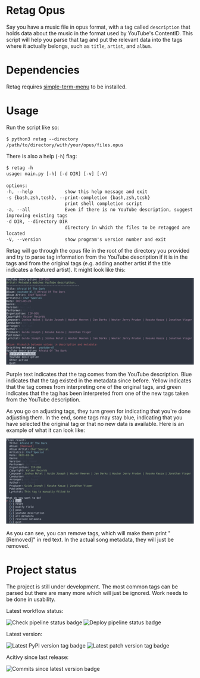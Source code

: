 # Retag Opus

Say you have a music file in opus format, with a tag called
`description` that holds data about the music in the format used by
YouTube's ContentID. This script will help you parse that tag and put
the relevant data into the tags where it actually belongs, such as
`title`, `artist`, and `album`.

# Dependencies

Retag requires
[simple-term-menu](https://github.com/IngoMeyer441/simple-term-menu) to
be installed.

# Usage

Run the script like so:

```console
$ python3 retag --directory /path/to/directory/with/your/opus/files.opus
```

There is also a help (`-h`) flag:

```console
$ retag -h
usage: main.py [-h] [-d DIR] [-v] [-V]

options:
-h, --help            show this help message and exit
-s {bash,zsh,tcsh}, --print-completion {bash,zsh,tcsh}
                      print shell completion script
-a, --all             Even if there is no YouTube description, suggest improving existing tags
-d DIR, --directory DIR
                      directory in which the files to be retagged are located
-V, --version         show program's version number and exit
```

Retag will go through the opus file in the root of the directory you
provided and try to parse tag information from the YouTube description
if it is in the tags and from the original tags (e.g. adding another
artist if the title indicates a featured artist). It might look like
this:

![Retag Opus terminal example](screenshot_1.png)

Purple text indicates that the tag comes from the YouTube description.
Blue indicates that the tag existed in the metadata since before. Yellow
indicates that the tag comes from interpreting one of the original tags,
and green indicates that the tag has been interpreted from one of the
new tags taken from the YouTube description.

As you go on adjusting tags, they turn green for indicating that you're
done adjusting them. In the end, some tags may stay blue, indicating
that you have selected the original tag or that no new data is
available. Here is an example of what it can look like:

![Retag Opus final view example](screenshot_2.png)

As you can see, you can remove tags, which will make them print
"[Removed]" in red text. In the actual song metadata, they will just be
removed.

# Project status

The project is still under development. The most common tags can be
parsed but there are many more which will just be ignored. Work needs to
be done in usability.

Latest workflow status:

![Check pipeline status badge](https://github.com/gevhaz/Retag-Opus/actions/workflows/check.yml/badge.svg)
![Deploy pipeline status badge](https://github.com/gevhaz/Retag-Opus/actions/workflows/deploy.yml/badge.svg)

Latest version:

![Latest PyPI version tag badge](https://img.shields.io/pypi/v/retag-opus)
![Latest patch version tag badge](https://img.shields.io/github/v/tag/gevhaz/retag-opus)

Acitivy since last release:

![Commits since latest version badge](https://img.shields.io/github/commits-since/gevhaz/retag-opus/latest)
